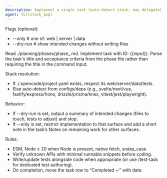 ```yaml
---
description: Implement a single task (auto-detect stack; may delegate)
agent: fullstack_impl
---
```


Flags (optional):
- --only <surface>   # one of: web | server | data
- --dry-run          # show intended changes without writing files

Read ./planning/phases/phase\_<n>.md. Implement task with ID: {{input}}. Parse the task's title and acceptance criteria from the phase file rather than requiring the title in the command input.

Stack resolution:

- If ./.opencode/project.yaml exists, respect its web/server/data/tests.
- Else auto-detect from configs/deps (e.g., svelte/next/vue, fastify/express/hono, drizzle/prisma/knex, vitest/jest/playwright).

Behavior:
- If --dry-run is set, output a summary of intended changes (files to touch, tests to adjust) and stop.
- If --only is set, restrict implementation to that surface and add a short note in the task’s Notes on remaining work for other surfaces.

Rules:

- ESM, Node ≥ 20 when Node is present, native fetch, snake_case.
- Verify unknown APIs with minimal runnable snippets before coding.
- Write/update tests alongside code when appropriate (or use /test-task for dedicated test authoring).
- On completion, move the task row to “Completed ✓” with date.
